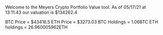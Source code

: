 Welcome to the Meyers Crypto Portfolio Value tool. 
As of 05/17/21 at 13:11:43 our valuation is $134262.4 

BTC Price = $43416.5
 ETH Price = $3273.03
BTC Holdings = 1.06BTC
 ETH holdings = 26.960005962ETH 
